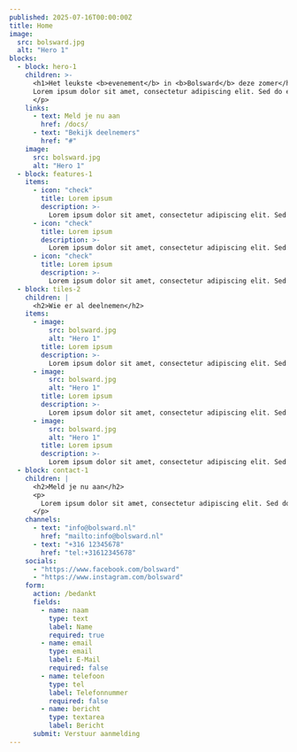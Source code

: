 ```yaml
---
published: 2025-07-16T00:00:00Z
title: Home
image:
  src: bolsward.jpg
  alt: "Hero 1"
blocks:
  - block: hero-1
    children: >-
      <h1>Het leukste <b>evenement</b> in <b>Bolsward</b> deze zomer</h1> <p>
      Lorem ipsum dolor sit amet, consectetur adipiscing elit. Sed do eiusmod tempor incididunt ut labore et dolore magna aliqua.
      </p>
    links:
      - text: Meld je nu aan
        href: /docs/
      - text: "Bekijk deelnemers"
        href: "#"
    image:
      src: bolsward.jpg
      alt: "Hero 1"
  - block: features-1
    items:
      - icon: "check"
        title: Lorem ipsum
        description: >-
          Lorem ipsum dolor sit amet, consectetur adipiscing elit. Sed do eiusmod tempor incididunt ut labore et dolore magna aliqua.
      - icon: "check"
        title: Lorem ipsum
        description: >-
          Lorem ipsum dolor sit amet, consectetur adipiscing elit. Sed do eiusmod tempor incididunt ut labore et dolore magna aliqua.
      - icon: "check"
        title: Lorem ipsum
        description: >-
          Lorem ipsum dolor sit amet, consectetur adipiscing elit. Sed do eiusmod tempor incididunt ut labore et dolore magna aliqua.
  - block: tiles-2
    children: |
      <h2>Wie er al deelnemen</h2>
    items:
      - image:
          src: bolsward.jpg
          alt: "Hero 1"
        title: Lorem ipsum
        description: >-
          Lorem ipsum dolor sit amet, consectetur adipiscing elit. Sed do eiusmod tempor incididunt ut labore et dolore magna aliqua.
      - image:
          src: bolsward.jpg
          alt: "Hero 1"
        title: Lorem ipsum
        description: >-
          Lorem ipsum dolor sit amet, consectetur adipiscing elit. Sed do eiusmod tempor incididunt ut labore et dolore magna aliqua.
      - image:
          src: bolsward.jpg
          alt: "Hero 1"
        title: Lorem ipsum
        description: >-
          Lorem ipsum dolor sit amet, consectetur adipiscing elit. Sed do eiusmod tempor incididunt ut labore et dolore magna aliqua.
  - block: contact-1
    children: |
      <h2>Meld je nu aan</h2>
      <p>
        Lorem ipsum dolor sit amet, consectetur adipiscing elit. Sed do eiusmod tempor incididunt ut labore et dolore magna aliqua.
      </p>
    channels:
      - text: "info@bolsward.nl"
        href: "mailto:info@bolsward.nl"
      - text: "+316 12345678"
        href: "tel:+31612345678"
    socials:
      - "https://www.facebook.com/bolsward"
      - "https://www.instagram.com/bolsward"
    form:
      action: /bedankt
      fields:
        - name: naam
          type: text
          label: Name
          required: true
        - name: email
          type: email
          label: E-Mail
          required: false
        - name: telefoon
          type: tel
          label: Telefonnummer
          required: false
        - name: bericht
          type: textarea
          label: Bericht
      submit: Verstuur aanmelding
---
```


